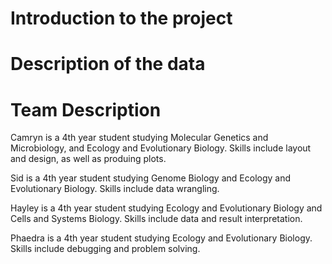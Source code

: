 # Introduction to the project



# Description of the data



# Team Description

Camryn is a 4th year student studying Molecular Genetics and Microbiology, and Ecology and Evolutionary Biology. Skills include layout and design, as well as produing plots.

Sid is a 4th year student studying Genome Biology and Ecology and Evolutionary Biology. Skills include data wrangling.

Hayley is a 4th year student studying Ecology and Evolutionary Biology and Cells and Systems Biology. Skills include data and result interpretation.

Phaedra is a 4th year student studying Ecology and Evolutionary Biology. Skills include debugging and problem solving.
